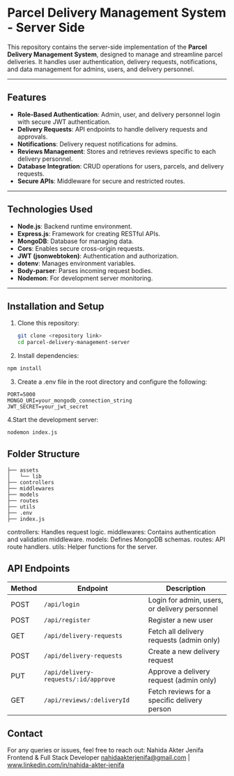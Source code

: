 # Parcel Delivery Management System - Server Side

This repository contains the server-side implementation of the **Parcel Delivery Management System**, designed to manage and streamline parcel deliveries. It handles user authentication, delivery requests, notifications, and data management for admins, users, and delivery personnel.

---

## Features

- **Role-Based Authentication**: Admin, user, and delivery personnel login with secure JWT authentication.
- **Delivery Requests**: API endpoints to handle delivery requests and approvals.
- **Notifications**: Delivery request notifications for admins.
- **Reviews Management**: Stores and retrieves reviews specific to each delivery personnel.
- **Database Integration**: CRUD operations for users, parcels, and delivery requests.
- **Secure APIs**: Middleware for secure and restricted routes.

---

## Technologies Used

- **Node.js**: Backend runtime environment.
- **Express.js**: Framework for creating RESTful APIs.
- **MongoDB**: Database for managing data.
- **Cors**: Enables secure cross-origin requests.
- **JWT (jsonwebtoken)**: Authentication and authorization.
- **dotenv**: Manages environment variables.
- **Body-parser**: Parses incoming request bodies.
- **Nodemon**: For development server monitoring.

---

## Installation and Setup

1. Clone this repository:
   ```bash
   git clone <repository link>
   cd parcel-delivery-management-server
   ```
2. Install dependencies:

```bash
npm install
```
3. Create a .env file in the root directory and configure the following:

```env
PORT=5000
MONGO_URI=your_mongodb_connection_string
JWT_SECRET=your_jwt_secret
```
4.Start the development server:
```bash
nodemon index.js
```

## Folder Structure

```
├── assets
│   └── lib
├── controllers
├── middlewares
├── models
├── routes
├── utils
├── .env
├── index.js
```
controllers: Handles request logic.
middlewares: Contains authentication and validation middleware.
models: Defines MongoDB schemas.
routes: API route handlers.
utils: Helper functions for the server.


## API Endpoints

| Method | Endpoint                          | Description                                   |
|--------|-----------------------------------|-----------------------------------------------|
| POST   | `/api/login`                      | Login for admin, users, or delivery personnel |
| POST   | `/api/register`                   | Register a new user                           |
| GET    | `/api/delivery-requests`          | Fetch all delivery requests (admin only)      |
| POST   | `/api/delivery-requests`          | Create a new delivery request                 |
| PUT    | `/api/delivery-requests/:id/approve` | Approve a delivery request (admin only)      |
| GET    | `/api/reviews/:deliveryId`        | Fetch reviews for a specific delivery person  |


## Contact
For any queries or issues, feel free to reach out:
Nahida Akter Jenifa
Frontend & Full Stack Developer
nahidaakterjenifa@gmail.com | www.linkedin.com/in/nahida-akter-jenifa


   
